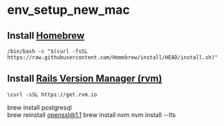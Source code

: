# env_setup_new_mac

## Install [Homebrew](https://brew.sh/)
```/bin/bash -c "$(curl -fsSL https://raw.githubusercontent.com/Homebrew/install/HEAD/install.sh)"```

## Install [Rails Version Manager (rvm)](https://rvm.io/)
```\curl -sSL https://get.rvm.io```

brew install postgresql  
brew reinstall openssl@1.1
brew install nvm
nvm install --lts

